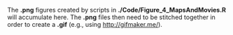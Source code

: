 The **.png** figures created by scripts in **./Code/Figure_4_MapsAndMovies.R** will accumulate here. The **.png** files then need to be stitched together in order to create a **.gif** (e.g., using http://gifmaker.me/).
